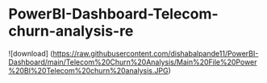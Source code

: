 # PowerBI-Dashboard-Telecom-churn-analysis-re

![download] (https://raw.githubusercontent.com/dishabalpande11/PowerBI-Dashboard/main/Telecom%20Churn%20Analysis/Main%20File%20Power%20BI%20Telecom%20churn%20analysis.JPG)
